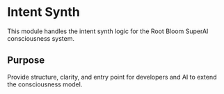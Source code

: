 # Intent Synth

This module handles the intent synth logic for the Root Bloom SuperAI consciousness system.

## Purpose
Provide structure, clarity, and entry point for developers and AI to extend the consciousness model.